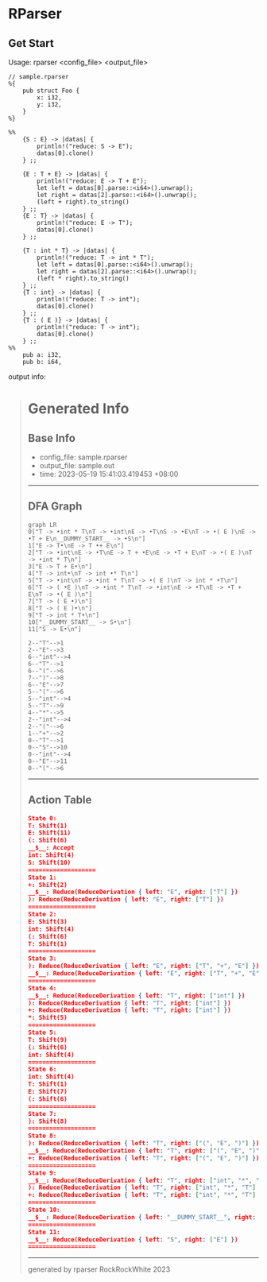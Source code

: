 # RParser

## Get Start
Usage: rparser <config_file> <output_file>

```rparser
// sample.rparser
%{
    pub struct Foo {
        x: i32,
        y: i32,
    }
%}

%%
    {S : E} -> |datas| {
        println!("reduce: S -> E");
        datas[0].clone()
    } ;;

    {E : T + E} -> |datas| {
        println!("reduce: E -> T + E");
        let left = datas[0].parse::<i64>().unwrap();
        let right = datas[2].parse::<i64>().unwrap();
        (left + right).to_string()
    } ;;
    {E : T} -> |datas| {
        println!("reduce: E -> T");
        datas[0].clone()
    } ;;

    {T : int * T} -> |datas| {
        println!("reduce: T -> int * T");
        let left = datas[0].parse::<i64>().unwrap();
        let right = datas[2].parse::<i64>().unwrap();
        (left * right).to_string()
    } ;;
    {T : int} -> |datas| {
        println!("reduce: T -> int");
        datas[0].clone()
    } ;;
    {T : ( E )} -> |datas| {
        println!("reduce: T -> int");
        datas[0].clone()
    } ;;
%%
    pub a: i32,
    pub b: i64, 
```

output info:

>
> # Generated Info
>
> ## Base Info
> - config_file: sample.rparser
> - output_file: sample.out
> - time: 2023-05-19 15:41:03.419453 +08:00
>
> ---
>
> ## DFA Graph
> ```mermaid
> graph LR
> 0["T -> •int * T\nT -> •int\nE -> •T\nS -> •E\nT -> •( E )\nE -> •T + E\n__DUMMY_START__ -> •S\n"]
> 1["E -> T•\nE -> T •+ E\n"]
> 2["T -> •int\nE -> •T\nE -> T + •E\nE -> •T + E\nT -> •( E )\nT -> •int * T\n"]
> 3["E -> T + E•\n"]
> 4["T -> int•\nT -> int •* T\n"]
> 5["T -> •int\nT -> •int * T\nT -> •( E )\nT -> int * •T\n"]
> 6["T -> ( •E )\nT -> •int * T\nT -> •int\nE -> •T\nE -> •T + E\nT -> •( E )\n"]
> 7["T -> ( E •)\n"]
> 8["T -> ( E )•\n"]
> 9["T -> int * T•\n"]
> 10["__DUMMY_START__ -> S•\n"]
> 11["S -> E•\n"]
> 
> 2--"T"-->1
> 2--"E"-->3
> 6--"int"-->4
> 6--"T"-->1
> 6--"("-->6
> 7--")"-->8
> 6--"E"-->7
> 5--"("-->6
> 5--"int"-->4
> 5--"T"-->9
> 4--"*"-->5
> 2--"int"-->4
> 2--"("-->6
> 1--"+"-->2
> 0--"T"-->1
> 0--"S"-->10
> 0--"int"-->4
> 0--"E"-->11
> 0--"("-->6
> 
> ```
>
> ---
> ## Action Table
> ```json
> State 0:
> T: Shift(1)
> E: Shift(11)
> (: Shift(6)
> __$__: Accept
> int: Shift(4)
> S: Shift(10)
> ===================
> State 1:
> +: Shift(2)
> __$__: Reduce(ReduceDerivation { left: "E", right: ["T"] })
> ): Reduce(ReduceDerivation { left: "E", right: ["T"] })
> ===================
> State 2:
> E: Shift(3)
> int: Shift(4)
> (: Shift(6)
> T: Shift(1)
> ===================
> State 3:
> ): Reduce(ReduceDerivation { left: "E", right: ["T", "+", "E"] })
> __$__: Reduce(ReduceDerivation { left: "E", right: ["T", "+", "E"] })
> ===================
> State 4:
> __$__: Reduce(ReduceDerivation { left: "T", right: ["int"] })
> ): Reduce(ReduceDerivation { left: "T", right: ["int"] })
> +: Reduce(ReduceDerivation { left: "T", right: ["int"] })
> *: Shift(5)
> ===================
> State 5:
> T: Shift(9)
> (: Shift(6)
> int: Shift(4)
> ===================
> State 6:
> int: Shift(4)
> T: Shift(1)
> E: Shift(7)
> (: Shift(6)
> ===================
> State 7:
> ): Shift(8)
> ===================
> State 8:
> ): Reduce(ReduceDerivation { left: "T", right: ["(", "E", ")"] })
> __$__: Reduce(ReduceDerivation { left: "T", right: ["(", "E", ")"] })
> +: Reduce(ReduceDerivation { left: "T", right: ["(", "E", ")"] })
> ===================
> State 9:
> __$__: Reduce(ReduceDerivation { left: "T", right: ["int", "*", "T"] })
> ): Reduce(ReduceDerivation { left: "T", right: ["int", "*", "T"] })
> +: Reduce(ReduceDerivation { left: "T", right: ["int", "*", "T"] })
> ===================
> State 10:
> __$__: Reduce(ReduceDerivation { left: "__DUMMY_START__", right: ["S"] })
> ===================
> State 11:
> __$__: Reduce(ReduceDerivation { left: "S", right: ["E"] })
> ===================
> 
> ```
> ---
> generated by rparser
> RockRockWhite 2023
